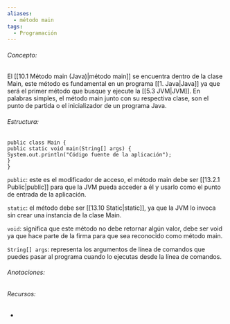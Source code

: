 ```yaml
---
aliases:
  - método main
tags:
  - Programación
---
```

###### Concepto:

El [[10.1 Método main (Java)|método main]] se encuentra dentro de la clase Main, este método es fundamental en un programa [[1. Java|Java]] ya que será el primer método que busque y ejecute la [[5.3 JVM|JVM]]. En palabras simples, el método main junto con su respectiva clase, son el punto de partida o el inicializador de un programa Java.

###### Estructura:

`public class Main {`  
    `public static void main(String[] args) {`  
        `System.out.println("Código fuente de la aplicación");`  
    `}`  
`}`

`public`: este es el modificador de acceso, el método main debe ser [[13.2.1 Public|public]] para que la JVM pueda acceder a él y usarlo como el punto de entrada de la aplicación.

`static`: el método debe ser [[13.10 Static|static]], ya que la JVM lo invoca sin crear una instancia de la clase Main.

`void`: significa que este método no debe retornar algún valor, debe ser void ya que hace parte de la firma para que sea reconocido como método main. 

`String[] args`: representa los argumentos de línea de comandos que puedes pasar al programa cuando lo ejecutas desde la línea de comandos.

###### Anotaciones:

> 

###### Recursos:

- []()